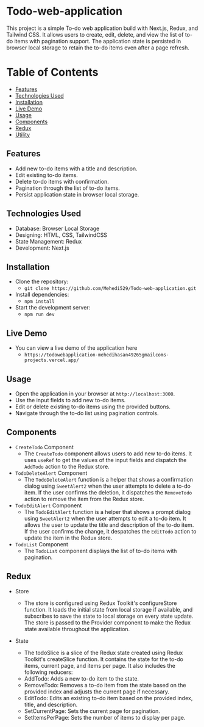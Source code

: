 # Todo-web-application

This project is a simple To-do web application build with Next.js, Redux, and Tailwind CSS. It allows users to create, edit, delete, and view the list of to-do items with pagination support. The application state is persisted in browser local storage to retain the to-do items even after a page refresh.

# Table of Contents
- [Features](#Features)
- [Technologies Used](#Technologies-Used)
- [Installation](#Installation)
- [Live Demo](#Live-Demo)
- [Usage](#Usage)
- [Components](#Components)
- [Redux](#Redux)
- [Utility](#)
<!-- - [](#) -->

## Features
- Add new to-do items with a title and description.
- Edit existing to-do items.
- Delete to-do items with confirmation.
- Pagination through the list of to-do items.
- Persist application state in browser local storage.

## Technologies Used
- Database: Browser Local Storage
- Designing: HTML, CSS, TailwindCSS
- State Management: Redux
- Development: Next.js

## Installation
- Clone the repository:
  - `git clone https://github.com/Mehedi529/Todo-web-application.git`
- Install dependencies:
  - `npm install`
- Start the development server:
  - `npm run dev`

## Live Demo
- You can view a live demo of the application here
  - `https://todowebapplication-mehedihasan49265gmailcoms-projects.vercel.app/`

## Usage
- Open the application in your browser at `http://localhost:3000`.
- Use the input fields to add new to-do items.
- Edit or delete existing to-do items using the provided buttons.
- Navigate through the to-do list using pagination controls.


## Components
- `CreateTodo` Component
  - The `CreateTodo` component allows users to add new to-do items. It uses `useRef` to get the values of the input fields and dispatch the `AddTodo` action to the Redux store.
- `TodoDeleteAlert` Component
  - The `TodoDeleteAlert` function is a helper that shows a confirmation dialog using `SweetAlert2` when the user attempts to delete a to-do item. If the user confirms the deletion, it dispatches the `RemoveTodo` action to remove the item from the Redux store.
- `TodoEditAlert` Component
  - The `TodoEditAlert` function is a helper that shows a prompt dialog using `SweetAlert2` when the user attempts to edit a to-do item. It allows the user to update the title and description of the to-do item. If the user confirms the change, it despatches the `EditTodo` action to update the item in the Redux store.
- `TodoList` Component
  - The `TodoList` component displays the list of to-do items with pagination.

## Redux
- Store
  - The store is configured using Redux Toolkit's configureStore function. It loads the initial state from local storage if available, and subscribes to save the state to local storage on every state update. The store is passed to the Provider component to make the Redux state available throughout the application.

- State
  - The todoSlice is a slice of the Redux state created using Redux Toolkit's createSlice function. It contains the state for the to-do items, current page, and items per page. It also includes the following reducers:
  - AddTodo: Adds a new to-do item to the state.
  - RemoveTodo: Removes a to-do item from the state based on the provided index and adjusts the current page if necessary.
  - EditTodo: Edits an existing to-do item based on the provided index, title, and description.
  - SetCurrentPage: Sets the current page for pagination.
  - SetItemsPerPage: Sets the number of items to display per page.